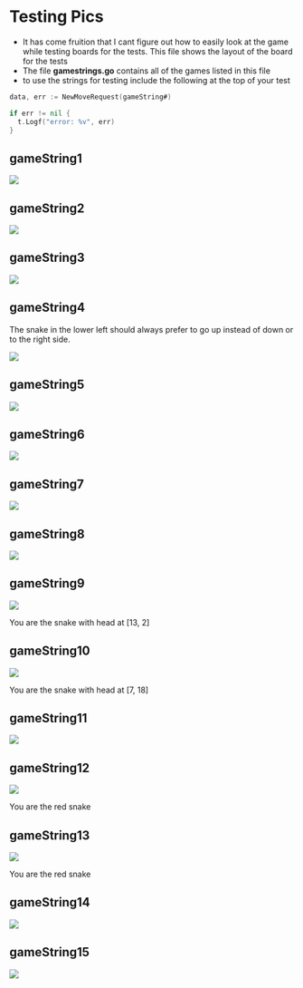 # Testing Pics

- It has come fruition that I cant figure out how to easily look at the game while testing
boards for the tests. This file shows the layout of the board for the tests
- The file **gamestrings.go** contains all of the games listed in this file
- to use the strings for testing include the following at the top of your test

```go
data, err := NewMoveRequest(gameString#)

if err != nil {
  t.Logf("error: %v", err)
}
```

## gameString1

![](assets/Tests-ff3f1.png)

## gameString2

![](assets/Tests-d6761.png)

## gameString3

![](assets/Tests-316b9.png)

## gameString4

The snake in the lower left should always prefer to go up instead of down or to the right side.

![](assets/Tests-bf7c5.png)

## gameString5

![](assets/Tests-5820d.png)

## gameString6

![](assets/Tests-f3578.png)

## gameString7

![](assets/Tests-ab782.png)

## gameString8

![](assets/Tests-8554d.png)

## gameString9

![](assets/Tests-ba58c.png)

You are the snake with head at [13, 2]

## gameString10

![](assets/Tests-0312c.png)

You are the snake with head at [7, 18]

## gameString11

![](assets/Tests-68ff2.png)

## gameString12

![](assets/Tests-4b72f.png)

You are the red snake

## gameString13

![](assets/Tests-561f1.png)

You are the red snake

## gameString14

![](assets/Tests-0605d.png)

## gameString15

![](assets/Tests-353b5.png)
